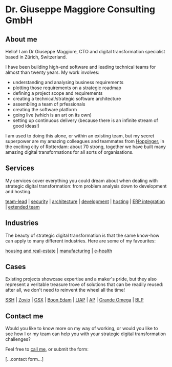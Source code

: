 # Dr. Giuseppe Maggiore Consulting GmbH

## About me
Hello! I am Dr Giuseppe Maggiore, CTO and digital transformation specialist based in Zürich, Switzerland.

I have been building high-end software and leading technical teams for almost than twenty years.
My work involves:
- understanding and analysing business requirements
- plotting those requirements on a strategic roadmap
- defining a project scope and requirements
- creating a technical/strategic software architecture
- assembling a team of prfessionals
- creating the software platform
- going live (which is an art on its own)
- setting up continuous delivery (because there is an infinite stream of good ideas!)

I am used to doing this alone, or within an existing team, but my secret superpower are my amazing colleagues and teammates from [Hoppinger](https://www.hoppinger.com/en/team), in the exciting city of Rotterdam: about 70 strong, together we have built many amazing digital transformations for all sorts of organisations.

## Services
My services cover everything you could dream about when dealing with strategic digital transformation: from problem analysis down to development and hosting. 

[team-lead](./services/team-lead.md) | [security](./services/security.md) | [architecture](./services/architecture.md) | [development](./services/development.md) | [hosting](./services/hosting.md) | [ERP integration](./services/erp-integration.md) | [extended team](./services/extended-team.md)
 
## Industries
The beauty of strategic digital transformation is that the same know-how can apply to many different industries. Here are some of my favourites:

[housing and real-estate](./industries/housing.md) | [manufacturing](./industries/manufacturing.md) | [e-health](./industries/e-health.md)

## Cases
Existing projects showcase expertise and a maker's pride, but they also represent a veritable treasure trove of solutions that can be readily reused: after all, we don't need to reinvent the wheel all the time!

[SSH](./cases/ssh.md) | [Zovio](./cases/project-x.md) | [GSX](./cases/GSX.md) | [Boon Edam](./cases/boon-edam.md) | [LIAP](./cases/liap.md) | [AP](./cases/AP.md) | [Grande Omega](./cases/grande-omega.md) | [BLP](./cases/blp.md)

## Contact me
Would you like to know more on my way of working, or would you like to see how I or my team can help you with your strategic digital transformation challenges?

Feel free to [call me](tel:+41782188698), or submit the form:

[...contact form...]
